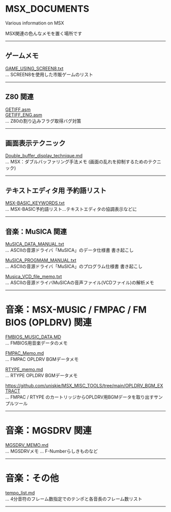 # MSX_DOCUMENTS
Various information on MSX

MSX関連の色んなメモを置く場所です

- - - -
## ゲームメモ

[GAME_USING_SCREEN8.txt](GAME_USING_SCREEN8.txt)  
... SCREEN8を使用した市販ゲームのリスト

- - - -
## Z80 関連

[GETIFF.asm](GETIFF.asm)  
[GETIFF_ENG.asm](GETIFF_ENG.asm)  
... Z80の割り込みフラグ取得バグ対策

- - - -
## 画面表示テクニック

[Double_buffer_display_technique.md](Double_buffer_display_technique.md)  
... MSX：ダブルバッファリング手法メモ
    (画面の乱れを抑制するためのテクニック)

- - - -
## テキストエディタ用 予約語リスト

[MSX-BASIC_KEYWORDS.txt](MSX-BASIC_KEYWORDS.txt)  
... MSX-BASIC予約語リスト...テキストエディタの協調表示などに

- - - -
## 音楽：MuSICA 関連

[MuSICA_DATA_MANUAL.txt](MuSICA_DATA_MANUAL.txt)  
... ASCIIの音源ドライバ「MuSICA」のデータ仕様書 書き起こし

[MuSICA_PROGMAM_MANUAL.txt](MuSICA_PROGMAM_MANUAL.txt)  
... ASCIIの音源ドライバ「MuSICA」のプログラム仕様書 書き起こし

[Musica_VCD_file_memo.txt](Musica_VCD_file_memo.txt)  
... ASCIIの音源ドライバMuSICAの音声ファイル(VCDファイル)の解析メモ

- - - -
# 音楽：MSX-MUSIC / FMPAC / FM BIOS (OPLDRV) 関連

[FMBIOS_MUSIC_DATA.MD](FMBIOS_MUSIC_DATA.MD)  
... FMBIOS用音楽データのメモ

[FMPAC_Memo.md](FMPAC_Memo.md)  
... FMPAC OPLDRV BGMデータメモ

[RTYPE_memo.md](RTYPE_memo.md)  
... RTYPE OPLDRV BGMデータメモ

https://github.com/uniskie/MSX_MISC_TOOLS/tree/main/OPLDRV_BGM_EXTRACT  
... FMPAC / RTYPE のカートリッジからOPLDRV用BGMデータを取り出すサンプルツール

- - - -
# 音楽：MGSDRV 関連

[MGSDRV_MEMO.md](MGSDRV_MEMO.md)  
... MGSDRVメモ ... F-Numberらしきものなど

- - - -
# 音楽：その他

[tempo_list.md](tempo_list.md)  
... 4分音符のフレーム数指定でのテンポと各音長のフレーム数リスト

- - - -
